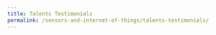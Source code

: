 ```yaml
---
title: Talents Testimonials
permalink: /sensors-and-internet-of-things/talents-testimonials/
---
```

